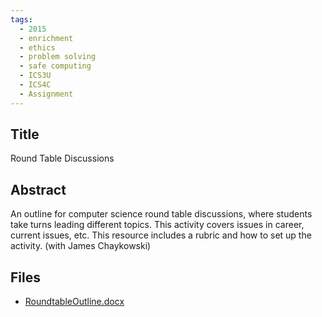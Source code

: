 ```yaml
---
tags:
  - 2015
  - enrichment
  - ethics
  - problem solving
  - safe computing
  - ICS3U
  - ICS4C
  - Assignment
---
```

    
## Title

Round Table Discussions

## Abstract

An outline for computer science round table discussions, where students take turns leading different topics. This activity covers issues in career, current issues, etc. This resource includes a rubric and how to set up the activity. (with James Chaykowski)

## Files

- [RoundtableOutline.docx](https://www.russellgordon.ca/acse/cemc-cse-resources/resources/2015/Thuy_Lam-Vallance/RoundtableOutline.docx)
